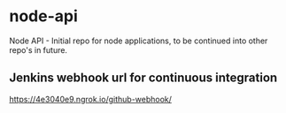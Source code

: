 # node-api
Node API - Initial repo for node applications, to be continued into other repo's in future.

## Jenkins webhook url for continuous integration
https://4e3040e9.ngrok.io/github-webhook/
